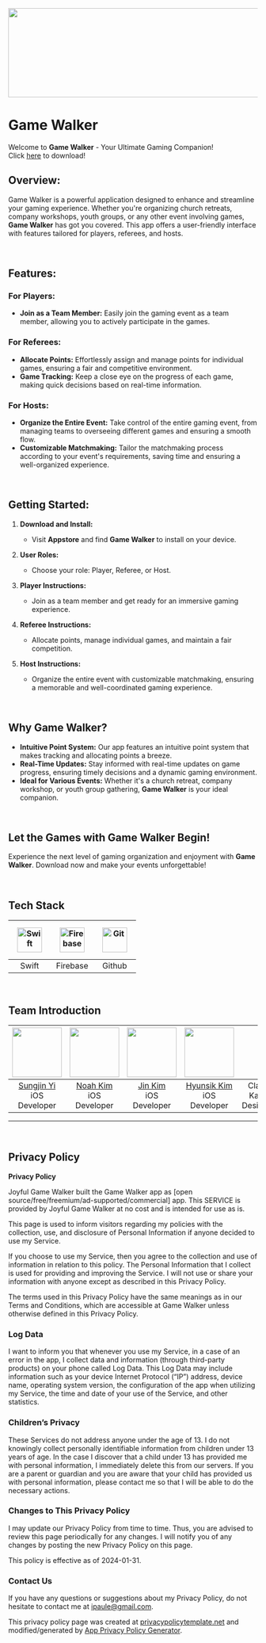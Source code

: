 <image src="images/BannerImage.jpg" width="1100px" height="180px">

# Game Walker

Welcome to **Game Walker** - Your Ultimate Gaming Companion!
<br>
Click [here](https://apps.apple.com/kr/app/game-walker/id6476948969) to download!

## Overview:

Game Walker is a powerful application designed to enhance and streamline your gaming experience. Whether you're organizing church retreats, company workshops, youth groups, or any other event involving games, **Game Walker** has got you covered. This app offers a user-friendly interface with features tailored for players, referees, and hosts.

<br>

## Features:

### For Players:

- **Join as a Team Member:** Easily join the gaming event as a team member, allowing you to actively participate in the games.

### For Referees:

- **Allocate Points:** Effortlessly assign and manage points for individual games, ensuring a fair and competitive environment.
- **Game Tracking:** Keep a close eye on the progress of each game, making quick decisions based on real-time information.

### For Hosts:

- **Organize the Entire Event:** Take control of the entire gaming event, from managing teams to overseeing different games and ensuring a smooth flow.
- **Customizable Matchmaking:** Tailor the matchmaking process according to your event's requirements, saving time and ensuring a well-organized experience.

<br>

## Getting Started:

1. **Download and Install:**
   - Visit **Appstore** and find **Game Walker** to install on your device.

2. **User Roles:**
   - Choose your role: Player, Referee, or Host.

3. **Player Instructions:**
   - Join as a team member and get ready for an immersive gaming experience.

4. **Referee Instructions:**
   - Allocate points, manage individual games, and maintain a fair competition.

5. **Host Instructions:**
   - Organize the entire event with customizable matchmaking, ensuring a memorable and well-coordinated gaming experience.
  
<br>

## Why **Game Walker**?

- **Intuitive Point System:** Our app features an intuitive point system that makes tracking and allocating points a breeze.
- **Real-Time Updates:** Stay informed with real-time updates on game progress, ensuring timely decisions and a dynamic gaming environment.
- **Ideal for Various Events:** Whether it's a church retreat, company workshop, or youth group gathering, **Game Walker** is your ideal companion.

<br>

## Let the Games with **Game Walker** Begin!

Experience the next level of gaming organization and enjoyment with **Game Walker**. Download now and make your events unforgettable!

<br>

## Tech Stack

| <img style="margin: 10px" src="https://profilinator.rishav.dev/skills-assets/swift-original-wordmark.svg" alt="Swift" height="50" /> | <img style="margin: 10px" src="https://profilinator.rishav.dev/skills-assets/firebase.png" alt="Firebase" height="50" /> | <img style="margin: 10px" src="https://profilinator.rishav.dev/skills-assets/git-scm-icon.svg" alt="Git" height="50" /> |
| :---: | :---: | :---: |
| Swift | Firebase | Github |

<br>

## Team Introduction

| <image src="https://avatars.githubusercontent.com/u/32149852?v=4" width="100px" height="100px"> | <image src="https://avatars.githubusercontent.com/u/101173292?v=4" width="100px" height="100px"> | <image src="https://avatars.githubusercontent.com/u/67286328?v=4" width="100px" height="100px"> | <image src="https://avatars.githubusercontent.com/u/67381123?v=4" width="100px" height="100px"> |  |
| :---: | :---: | :---: | :---: | :---: |
| [Sungjin Yi](https://github.com/ipaule) <br>iOS Developer | [Noah Kim](https://github.com/nakim81) <br>iOS Developer | [Jin Kim](https://github.com/charJin) <br>iOS Developer | [Hyunsik Kim](https://github.com/Hyunsik-kim-44) <br>iOS Developer | Claire Kang <br>Designer |
 
 ___

<br>

## Privacy Policy

**Privacy Policy**

Joyful Game Walker built the Game Walker app as [open source/free/freemium/ad-supported/commercial] app. This SERVICE is provided by Joyful Game Walker at no cost and is intended for use as is.

This page is used to inform visitors regarding my policies with the collection, use, and disclosure of Personal Information if anyone decided to use my Service.

If you choose to use my Service, then you agree to the collection and use of information in relation to this policy. The Personal Information that I collect is used for providing and improving the Service. I will not use or share your information with anyone except as described in this Privacy Policy.

The terms used in this Privacy Policy have the same meanings as in our Terms and Conditions, which are accessible at Game Walker unless otherwise defined in this Privacy Policy.

### Log Data

I want to inform you that whenever you use my Service, in a case of an error in the app, I collect data and information (through third-party products) on your phone called Log Data. This Log Data may include information such as your device Internet Protocol (“IP”) address, device name, operating system version, the configuration of the app when utilizing my Service, the time and date of your use of the Service, and other statistics.

### Children’s Privacy

These Services do not address anyone under the age of 13. I do not knowingly collect personally identifiable information from children under 13 years of age. In the case I discover that a child under 13 has provided me with personal information, I immediately delete this from our servers. If you are a parent or guardian and you are aware that your child has provided us with personal information, please contact me so that I will be able to do the necessary actions.

### Changes to This Privacy Policy

I may update our Privacy Policy from time to time. Thus, you are advised to review this page periodically for any changes. I will notify you of any changes by posting the new Privacy Policy on this page.

This policy is effective as of 2024-01-31.

### Contact Us

If you have any questions or suggestions about my Privacy Policy, do not hesitate to contact me at [ipaule@gmail.com](mailto:ipaule@gmail.com).

This privacy policy page was created at [privacypolicytemplate.net](https://privacypolicytemplate.net) and modified/generated by [App Privacy Policy Generator](https://app-privacy-policy-generator.nisrulz.com/).
